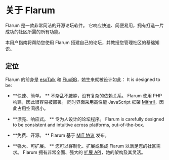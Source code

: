 # 关于 Flarum

Flarum 是一款非常简洁的开源论坛软件。 它响应快速、简便易用，拥有打造一片成功的社区所需的所有功能。

本用户指南将帮助您使用 Flarum 搭建自己的论坛，并教授您管理社区的基础知识。

## 定位

Flarum 的前身是 [esoTalk](https://github.com/esotalk/esoTalk) 和 [FluxBB](https://fluxbb.org)，她生来就被设计如此： It is designed to be:

* **快速、简单。 ** 不杂乱不臃肿，没有复杂的依赖关系。 Flarum 使用 PHP 构建，因此很容易被部署。 同时界面采用高性能 JavaScript 框架 [Mithril](https://mithril.js.org)，因此占用空间很小。

* **漂亮、响应式。 ** 专为人设计的论坛程序。 Flarum is carefully designed to be consistent and intuitive across platforms, out-of-the-box.

* **免费、开源。 ** Flarum 基于 [MIT 协议](https://github.com/flarum/flarum/blob/master/LICENSE) 发布。

* **强大、可扩展。 ** 您可以客制化、扩展或集成 Flarum 以满足您的社区需求。 Flarum 拥有非常全面、强大的 [扩展 API](https://docs.flarum.org/extend/)，她的架构及其灵活。
